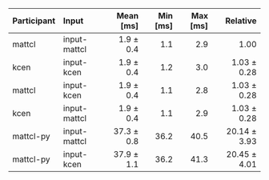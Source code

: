 | Participant | Input | Mean [ms] | Min [ms] | Max [ms] | Relative |
|:---|:---|---:|---:|---:|---:|
| mattcl | input-mattcl | 1.9 ± 0.4 | 1.1 | 2.9 | 1.00 |
| kcen | input-kcen | 1.9 ± 0.4 | 1.2 | 3.0 | 1.03 ± 0.28 |
| mattcl | input-kcen | 1.9 ± 0.4 | 1.1 | 2.8 | 1.03 ± 0.28 |
| kcen | input-mattcl | 1.9 ± 0.4 | 1.1 | 2.9 | 1.03 ± 0.28 |
| mattcl-py | input-mattcl | 37.3 ± 0.8 | 36.2 | 40.5 | 20.14 ± 3.93 |
| mattcl-py | input-kcen | 37.9 ± 1.1 | 36.2 | 41.3 | 20.45 ± 4.01 |
